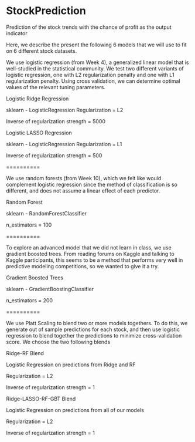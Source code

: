 # StockPrediction
Prediction of the stock trends with the chance of profit as the output indicator

Here, we describe the present the following 6 models that we will use to fit on 6 different stock datasets.

We use logistic regression (from Week 4), a generalized linear model that is well-studied in the statistical community. We test two different variants of logistic regression, one with L2 regularization penalty and one with L1 regularization penalty. Using cross validation, we can determine optimal values of the relevant tuning parameters.

 

Logistic Ridge Regression

sklearn - LogisticRegression
Regularization = L2

Inverse of regularization strength = 5000



Logistic LASSO Regression

sklearn - LogisticRegression
Regularization = L1

Inverse of regularization strength = 500

 

==========

 

We use random forests (from Week 10), which we felt like would complement logistic regression since the method of classification is so different, and does not assume a linear effect of each predictor.

 

Random Forest

sklearn - RandomForestClassifier

n_estimators = 100

 

==========

 

To explore an advanced model that we did not learn in class, we use gradient boosted trees. From reading forums on Kaggle and talking to Kaggle participants, this seems to be a method that performs very well in predictive modeling competitions, so we wanted to give it a try.

 

Gradient Boosted Trees

sklearn - GradientBoostingClassifier

n_estimators = 200

 

==========

 

We use Platt Scaling to blend two or more models togethers. To do this, we generate out of sample predictions for each stock, and then use logistic regression to blend together the predictions to minimize cross-validation score. We choose the two following blends

 

Ridge-RF Blend

Logistic Regression on predictions from Ridge and RF

Regularization = L2

Inverse of regularization strength = 1

 

Ridge-LASSO-RF-GBT Blend

Logistic Regression on predictions from all of our models

Regularization = L2

Inverse of regularization strength = 1

